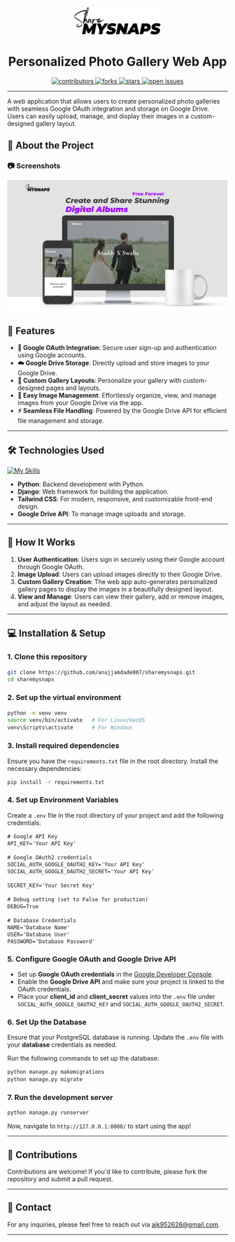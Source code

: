 <div align="center">

  <img src="static/glr/images/sharemysnaps_black.png" alt="logo" width="200" height="auto" />
  <h1>Personalized Photo Gallery Web App</h1>
  
<!-- Badges -->
<p>
  <a href="https://github.com/anujjamdade007/sharemysnaps/graphs/contributors">
    <img src="https://img.shields.io/github/contributors/anujjamdade007/sharemysnaps" alt="contributors" />
  </a>
  <a href="https://github.com/anujjamdade007/sharemysnaps/network/members">
    <img src="https://img.shields.io/github/forks/anujjamdade007/sharemysnaps" alt="forks" />
  </a>
  <a href="https://github.com/anujjamdade007/sharemysnaps/stargazers">
    <img src="https://img.shields.io/github/stars/anujjamdade007/sharemysnaps" alt="stars" />
  </a>
  <a href="https://github.com/anujjamdade007/sharemysnaps/issues/">
    <img src="https://img.shields.io/github/issues/anujjamdade007/sharemysnaps" alt="open issues" />
  </a>
</p>
</div>

---
A web application that allows users to create personalized photo galleries with seamless Google OAuth integration and storage on Google Drive. Users can easily upload, manage, and display their images in a custom-designed gallery layout.


<!-- About the Project -->
## :star2: About the Project


<!-- Screenshots -->
### :camera: Screenshots

<div align="center"> 
  <img src="static/glr/images/11.png" alt="screenshot" />
</div>

## 🚀 **Features**

- **🔐 Google OAuth Integration**: Secure user sign-up and authentication using Google accounts.
- **☁️ Google Drive Storage**: Directly upload and store images to your Google Drive.
- **🎨 Custom Gallery Layouts**: Personalize your gallery with custom-designed pages and layouts.
- **📸 Easy Image Management**: Effortlessly organize, view, and manage images from your Google Drive via the app.
- **⚡ Seamless File Handling**: Powered by the Google Drive API for efficient file management and storage.

---

## 🛠 **Technologies Used**
[![My Skills](https://skillicons.dev/icons?i=py,django,tailwind)](https://skillicons.dev)

- **Python**: Backend development with Python.
- **Django**: Web framework for building the application.
- **Tailwind CSS**: For modern, responsive, and customizable front-end design.
- **Google Drive API**: To manage image uploads and storage.

---

## 🌟 **How It Works**

1. **User Authentication**: Users sign in securely using their Google account through Google OAuth.
2. **Image Upload**: Users can upload images directly to their Google Drive.
3. **Custom Gallery Creation**: The web app auto-generates personalized gallery pages to display the images in a beautifully designed layout.
4. **View and Manage**: Users can view their gallery, add or remove images, and adjust the layout as needed.

---

## 💻 **Installation & Setup**

### 1. Clone this repository

```bash
git clone https://github.com/anujjamdade007/sharemysnaps.git
cd sharemysnaps

```

### 2. Set up the virtual environment

```bash
python -m venv venv
source venv/bin/activate   # For Linux/macOS
venv\Scripts\activate      # For Windows

```

### 3. Install required dependencies

Ensure you have the `requirements.txt` file in the root directory. Install the necessary dependencies:

```bash
pip install -r requirements.txt

```

### 4. Set up Environment Variables

Create a `.env` file in the root directory of your project and add the following credentials:

```dotenv
# Google API Key
API_KEY='Your API Key'

# Google OAuth2 credentials
SOCIAL_AUTH_GOOGLE_OAUTH2_KEY='Your API Key'
SOCIAL_AUTH_GOOGLE_OAUTH2_SECRET='Your API Key'

SECRET_KEY='Your Secret Key'

# Debug setting (set to False for production)
DEBUG=True

# Database Credentials
NAME='Database Name'
USER='Database User'
PASSWORD='Database Password'

```

### 5. Configure Google OAuth and Google Drive API

-   Set up **Google OAuth credentials** in the [Google Developer Console](https://console.developers.google.com/).
-   Enable the **Google Drive API** and make sure your project is linked to the OAuth credentials.
-   Place your **client_id** and **client_secret** values into the `.env` file under `SOCIAL_AUTH_GOOGLE_OAUTH2_KEY` and `SOCIAL_AUTH_GOOGLE_OAUTH2_SECRET`.

### 6. Set Up the Database

Ensure that your PostgreSQL database is running. Update the `.env` file with your **database** credentials as needed.

Run the following commands to set up the database:

```bash
python manage.py makemigrations
python manage.py migrate

```

### 7. Run the development server

```bash
python manage.py runserver

```

Now, navigate to `http://127.0.0.1:8000/` to start using the app!


----------

## 💬 **Contributions**

Contributions are welcome! If you'd like to contribute, please fork the repository and submit a pull request.

----------

## 💬 **Contact**

For any inquiries, please feel free to reach out via [ajk952626@gmail.com](mailto:ajk952626@gmail.com).

----------
